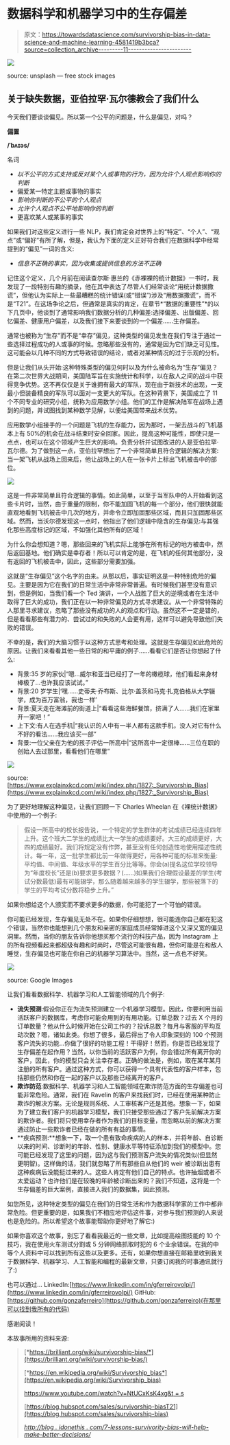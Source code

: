 # 数据科学和机器学习中的生存偏差

> 原文：<https://towardsdatascience.com/survivorship-bias-in-data-science-and-machine-learning-4581419b3bca?source=collection_archive---------11----------------------->

![](img/c799b7b217c8ff59946a7b86b174d170.png)

source: unsplash — free stock images

## 关于缺失数据，亚伯拉罕·瓦尔德教会了我们什么

今天我们要谈谈偏见。所以第一个公平的问题是，什么是偏见，对吗？

**偏置**

**/ˈbʌɪəs/**

名词

*   *以不公平的方式支持或反对某个人或事物的行为，因为允许个人观点影响你的判断*
*   偏爱某一特定主题或事物的事实
*   *影响你判断的不公平的个人观点*
*   *允许个人观点不公平地影响你的判断*
*   更喜欢某人或某事的事实

如果我们对这些定义进行一些 NLP，我们肯定会对世界上的“特定”、“个人”、“观点”或“偏好”有所了解，但是，我认为下面的定义正好符合我们在数据科学中经常提到的“偏见”一词的含义:

*   *信息不正确的事实，因为收集或提供信息的方法不正确*

记住这个定义，几个月前在阅读查尔斯·惠兰的《赤裸裸的统计数据》一书时，我发现了一段特别有趣的摘录，他在其中表达了尽管人们经常谈论“用统计数据撒谎”，但他认为实际上一些最糟糕的统计错误(或“错误”)涉及“用数据撒谎”，而不是“T21”。在这场争论之后，但通常是真实的肯定，在章节*“数据的重要性”*的以下几页中，他谈到了通常影响我们数据分析的几种偏差:选择偏差、出版偏差、回忆偏差、健康用户偏差，以及我们接下来要谈到的一个偏差……生存偏差。

通常也被称为“生存”而不是“幸存”偏见，这种类型的偏见发生在我们专注于通过一些选择过程成功的人或事的时候。忽略那些没有的，通常是因为它们缺乏可见性。这可能会以几种不同的方式导致错误的结论，或者对某种情况的过于乐观的分析。

但是让我们从头开始:这种特殊类型的偏见何时以及为什么被命名为“生存”偏见？在第二次世界大战期间，美国陆军旨在实施统计和科学，以在敌人之间的战斗中获得竞争优势。这不再仅仅是关于谁拥有最大的军队，现在由于新技术的出现，一支最小但装备精良的军队可以面对一支更大的军队。在这种背景下，美国成立了 11 个不同专业的研究小组，统称为应用数学小组。他们的工作是解决陆军在战场上遇到的问题，并试图找到某种数学见解，以便给美国带来战术优势。

应用数学小组接手的一个问题是飞机的生存能力，因为那时，一架去战斗的飞机基本上有 50%的机会在战斗结束时安全回家。因此，提高这种可能性，即使只是一点点，也可以在这个领域产生巨大的影响。负责分析并试图改进的人是亚伯拉罕·瓦尔德。为了做到这一点，亚伯拉罕想出了一个非常简单且符合逻辑的解决方案:当一架飞机从战场上回来后，他让战场上的人在一张卡片上标出飞机被击中的部位。

![](img/0368289a3093c32935912be01324c1fc.png)

这是一件非常简单且符合逻辑的事情。如此简单，以至于当军队中的人开始看到这些卡片时，当然，由于重量的限制，你不能加固飞机的每一个部分，他们很快就能直观地看到飞机被击中几次的地方，并命令立即加固那些区域，而且只加固那些区域。然而，当沃尔德发现这一点时，他指出了他们逻辑中隐含的生存偏见:与其强化那些高度标记的区域，不如强化其他所有的区域！

为什么你会想知道？嗯，那些回来的飞机实际上能够在所有标记的地方被击中，然后返回基地。他们确实是幸存者！所以可以肯定的是，在飞机的任何其他部分，没有返回的飞机被击中，因此，这些部分需要加强。

这就是“生存偏见”这个名字的由来。从那以后，事实证明这是一种特别危险的偏见。主要是因为它在我们的日常生活中非常非常普遍。有时候我们甚至没有意识到，但是例如，当我们看一个 Ted 演讲，一个人战胜了巨大的逆境或者在生活中取得了巨大的成功，我们正在以一种非常偏见的方式寻求建议。从一个非常特殊的人那里寻求建议，忽略了那些没有成功的人的观点和行动。虽然这不一定是错的，但是看看那些有潜力的、尝试过的和失败的人会更有用，这样可以避免导致他们失败的错误。

不幸的是，我们的大脑习惯于以这种方式思考和处理。这就是生存偏见如此危险的原因。让我们来看看其他一些日常的和平庸的例子……看看它们是否让你想起了什么:

*   背景:35 岁的家伙|“嗯…威尔和亚当已经打了一年的橄榄球，他们看起来身材棒极了…也许我应该试试。”
*   背景:20 岁学生|‘嘿……史蒂夫·乔布斯、比尔·盖茨和马克·扎克伯格从大学辍学，成为百万富翁，我也一样’
*   背景:夏天走在海滩前的街道上|“看看这些海鲜餐馆，挤满了人……我们在家里开一家吧！”
*   上下文:有人在选手机|“我认识的人中有一半人都有这款手机，没人对它有什么不好的看法……我应该买一部”
*   背景:一位父亲在为他的孩子评估一所高中|“这所高中一定很棒……三位在职的创始人去过那里，看看他们在哪里”

![](img/f65e74c461d2988c9802b073854afaf9.png)

source: [https://www.explainxkcd.com/wiki/index.php/1827:_Survivorship_Bias](https://www.explainxkcd.com/wiki/index.php/1827:_Survivorship_Bias)

为了更好地理解这种偏见，让我们回顾一下 Charles Wheelan 在《裸统计数据》中使用的一个例子:

> 假设一所高中的校长报告说，一个特定的学生群体的考试成绩已经连续四年上升。这个班大二学生的成绩比大一学生的成绩要好。大三的成绩更好，大四的成绩最好。我们将规定没有作弊，甚至没有任何创造性地使用描述性统计。每一年，这一批学生都比前一年做得更好，用各种可能的标准来衡量:平均值、中间值、年级水平的学生百分比等等。你会(a)提名这位学校领导为“年度校长”还是(b)要求更多数据？(……)如果我们合理假设最差的学生(考试分数最低)最有可能辍学，那么随着越来越多的学生辍学，那些被落下的学生的平均考试分数将稳步上升。”

如果你想给这个人颁奖而不要求更多的数据，你可能犯了一个可怕的错误。

你可能已经发现，生存偏见无处不在。如果你仔细想想，很可能连你自己都在犯这个错误，当然你也能想到几个朋友和亲密的家庭成员经常掉进这个又深又宽的偏见洞里。然而，当你的朋友告诉你他想买那个流行的科技产品，因为 Instagram 上的所有视频看起来都超级有趣和时尚时，尽管这可能很有趣，但你可能是在和敌人睡觉，生存偏见也可能在你自己的机器学习算法中。当然，这一点也不好笑。

![](img/8ddbf1dc2c264580cb9e1e770b4a3def.png)

source: Google Images

让我们看看数据科学、机器学习和人工智能领域的几个例子:

*   **流失预测**:假设你正在为流失预测建立一个机器学习模型。因此，你要利用当前活跃客户的数据库，考虑你可能会用到的有用功能。订单总数？过去 X 个月的订单数量？他从什么时候开始在公司工作的？投诉总数？每月与客服的平均互动次数？嗯，诸如此类。你想了很多，最后得出了令人印象深刻的 100 个预测客户流失的功能…你做了很好的功能工程！干得好！然而，你是否已经发现了生存偏差在起作用？当然，以你当前的活跃客户为例，你会错过所有离开你的客户，因此，你的模型只会关注幸存者。正确的做法是，例如，取在某年某月注册的所有客户。通过这种方式，你可以获得一个具有代表性的客户样本，包括那些仍然和你在一起的客户以及那些已经离开的客户。
*   **欺诈防范**:数据科学、机器学习和人工智能领域在欺诈防范方面的生存偏差也可能非常危险。通常，我们在 Ravelin 的客户来找我们时，已经在使用某种防止欺诈的解决方案。无论是规则系统、人工审核客户还是其他。想象一下，如果为了建立我们客户的机器学习模型，我们只接受那些通过了客户先前解决方案的欺诈者。我们将只使用幸存者作为我们的目标变量，而忽略以前的解决方案通过防止一些欺诈者已经在做的所有有益的事情。
*   **疾病预测:**想象一下，取一个患有致命疾病的人的样本，并将年龄、自诊断以来的时间、诊断时的年龄、性别、健康水平等特征添加到我们的模型中。您可能已经发现了这里的问题，因为这与我们预测客户流失的情况类似(但显然更明智)。这样做的话，我们就忽略了所有那些自从他们的 weir 被诊断出患有这种疾病后没能挺过来的人。这些人肯定有他们自己的特点。也许抽烟或者不太爱运动？也许他们是在较晚的年龄被诊断出来的？我们不知道，这将是一个生存偏差的巨大案例，直接进入我们的数据集，因此预测。

如您所见，这种特定类型的偏见在我们的日常生活和作为数据科学家的工作中都非常危险。但更重要的是，如果我们不相应地评估这件事，对参与我们预测的人来说也是危险的。所以希望这个故事能帮助你更好地了解它:)

如果你喜欢这个故事，别忘了看看我最近的一些文章，比如提高绘图技能的 10 个技巧，我在使用火车测试分割或 5 分钟网络抓取时犯的 6 个业余错误。在我的中等个人资料中可以找到所有这些以及更多。还有，如果你想直接在邮箱里收到我关于数据科学、机器学习、人工智能和编程的最新文章，只要订阅我的时事通讯就行了:)

也可以通过…
LinkedIn:[https://www.linkedin.com/in/gferreirovolpi/](https://www.linkedin.com/in/gferreirovolpi/)
GitHub:[https://github.com/gonzaferreiro](https://github.com/gonzaferreiro)(在那里可以找到我所有的代码)

感谢阅读！

本故事所用的资料来源:

> [*https://brilliant.org/wiki/survivorship-bias/*](https://brilliant.org/wiki/survivorship-bias/)
> 
> [*https://en.wikipedia.org/wiki/Survivorship_bias*](https://en.wikipedia.org/wiki/Survivorship_bias)
> 
> [https://www.youtube.com/watch?v=NtUCxKsK4xg&t = s](https://www.youtube.com/watch?v=NtUCxKsK4xg&t=s)
> 
> [https://blog.hubspot.com/sales/survivorship-biasT21](https://blog.hubspot.com/sales/survivorship-bias)
> 
> [*http://blog . idonethis . com/7-lessons-survivority-bias-will-help-make-better-decisions/*](http://blog.idonethis.com/7-lessons-survivorship-bias-will-help-make-better-decisions/)